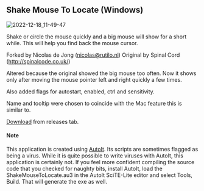 ## Shake Mouse To Locate (Windows)

![2022-12-18_11-49-47](https://user-images.githubusercontent.com/47871887/208316412-7f2980e2-7203-4539-9ba3-2bfe6ead8d59.gif)

Shake or circle the mouse quickly and a big mouse
will show for a short while. This will help you find
back the mouse cursor.

Forked by Nicolas de Jong (nicolas@rutilo.nl)
Original by Spinal Cord (http://spinalcode.co.uk/)

Altered because the original showed the big mouse
too often. Now it shows only after moving the mouse
pointer left and right quickly a few times.

Also added flags for autostart, enabled, ctrl and sensitivity.

Name and tooltip were chosen to coincide with the Mac feature this is similar to.

[Download](https://github.com/nicolasdejong/ShakeMouseToLocate/releases/latest/download/ShakeMouseToLocate.exe) from releases tab.

#### Note

This application is created using [AutoIt](https://www.autoitscript.com/site/).
Its scripts are sometimes flagged as being a virus. While it is quite possible to write
viruses with AutoIt, this application is certainly not. If you feel more confident
compiling the source code that you checked for naughty bits, install AutoIt, load the
ShakeMouseToLocate.au3 in the AutoIt SciTE-Lite editor and select Tools, Build. That
will generate the exe as well.
